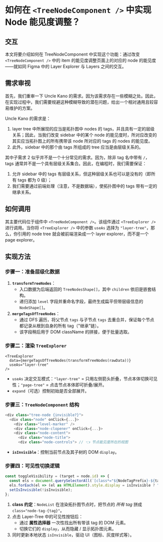 # 如何在 `<TreeNodeComponent />` 中实现 Node 能见度调整？

## 交互

本文将要介绍如何在 TreeNodeComponent 中实现这个功能：通过改变 `<TreeNodeComponent />` 中的 item 的能见度调整页面上的对应的 node 的能见度——就如同 Figma 中的 Layer Explorer 与 Layers 之间的交互。

## 需求审视

首先，我们重审一下 Uncle Kano 的需求。因为该需求存在一些模糊之处。因此，在实现过程中，我们需要规避这种模糊导致的潜在问题，给出一个相对通用且较容易维护的方案。

Uncle Kano 的需求是：

1. layer tree 中所展现的应当是拓扑图中 nodes 的 tags，并且具有一定的层级关系；因此，当我们改变 sidebar 中的某个 node 的能见度时，所对应改变的其实应当拓扑图上的所有携带该 node 所对应的 tags 的 nodes 的能见度。
2. 此外，sidebar 中的那个由 tags 所组成的 tree 应当是由层级关系的。

其中子需求 2 似乎并不是一个十分常见的需求。因为，除非 tag 名中带有 `/`，tags 通常并不是一个具有层级关系集合。因此，在编程时，我们需要保证：

1. 允许 sidebar 中的 tags 有层级关系，但这种层级关系也可以是没有的（即所有 tags 都为 0 级）；
2. 我们需要通过前端处理（注意，不是数据端），使拓扑图中的 tags 带有一定的继承关系。

## 如何调用

其主要代码位于组件中 `<TreeNodeComponent />`。该组件通过 `<TreeExplorer />` 进行调用。当你将 `<TreeExplorer />` 中的参数 `useAs` 选择为 `"layer-tree"`，那么，你引用的 node tree 就会被前端渲染成一个 layer explorer，而不是一个 page explorer。

## 实现方法

### 步骤一：准备层级化数据
1. **`transformTreeNodes`**：
   - 入口数据为后端返回的 `TreeNodesShape[]`，其中 `children` 依旧是嵌套结构。
   - 递归添加 `level` 字段并重命名字段，最终生成扁平但带层级信息的 `NodeShape[]`。
2. **`mergeTagsOfTreeNodes`**：
   - 通过 DFS 遍历，将父节点 `tags` 与子节点 `tags` 去重合并，保证每个节点都记录从根到自身的所有 tag（"继承"链）。
   - 该字段稍后用于 DOM className 的拼接，便于批量选取。

### 步骤二：渲染 `TreeExplorer`

```tsx
<TreeExplorer
  data={mergeTagsOfTreeNodes(transformTreeNodes(rawData))}
  useAs="layer-tree"
/>
```

- `useAs` 决定交互模式：`"layer-tree"` = 只用左侧箭头折叠，节点本体切换可见性；`"page-tree"` = 点击节点本体即可折叠/展开。
- `expand`（可选）控制初始是否全部展开。

### 步骤三：`TreeNodeComponent` 结构

```typescript
<div class="tree-node {invisible?}">
  <div class="node" onClick={...}>            
    <div class="level-marker" />              
    <div class="node-clopener" onClick={...}> 
    <div class="node-content">                
      <div class="node-title">
      <div class="node-controls"> // 👈 节点能见度所在的视图
```

- **`isInvisible`**：控制当前节点及其子树的 DOM `display`。

### 步骤四：可见性切换逻辑
```ts
const toggleVisibility = (target = node.id) => {
  const els = document.querySelectorAll(`[class*="${NodeTagPrefix}-${target}"]`);
  els.forEach(el => (el as HTMLElement).style.display = isInvisible ? "" : "none");
  setIsInvisible(!isInvisible);
};
```

1. **class 约定**：`NodeList` 在渲染拓扑图节点时，把节点的 _所有 tag_ 拼成 `class="node-tag-{tag}"`。
2. 点击 Layer-Tree 中的可见性按钮后：
   - 通过 **属性选择器** 一次性找出所有带该 tag 的 DOM 元素。
   - 切换它们的 `display`，从而隐藏 / 显示拓扑图元素。
1. 同时更新本地状态 `isInvisible`，驱动 UI（图标、灰度样式等）。